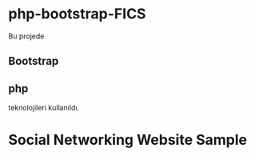 # php-bootstrap-FICS

Bu projede

Bootstrap
--
php
--
teknolojileri kullanıldı.

# Social Networking Website Sample

